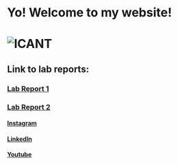 # **Yo!** Welcome to my website!
# ![ICANT](https://cdn.frankerfacez.com/emoticon/569240/4)

## Link to lab reports:
 ### [Lab Report 1](https://johnpaulonza.github.io/cse15l-lab-reports/lab-report-1-week-2)
  
 ### [Lab Report 2](https://johnpaulonza.github.io/cse15l-lab-reports/lab-report-1-week-4)

#### [Instagram](instagram.com/jahnpahl)
#### [LinkedIn](https://www.linkedin.com/in/johnpaulonza/)
#### [Youtube](https://www.youtube.com/channel/UCqKKCI1FJ8lMbUjSUDr9w9w)
